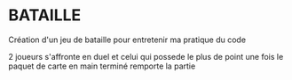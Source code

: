 # BATAILLE

Création d'un jeu de bataille pour entretenir ma pratique du code

2 joueurs s'affronte en duel et celui qui possede le plus de point une fois le paquet de carte en main terminé remporte la partie

